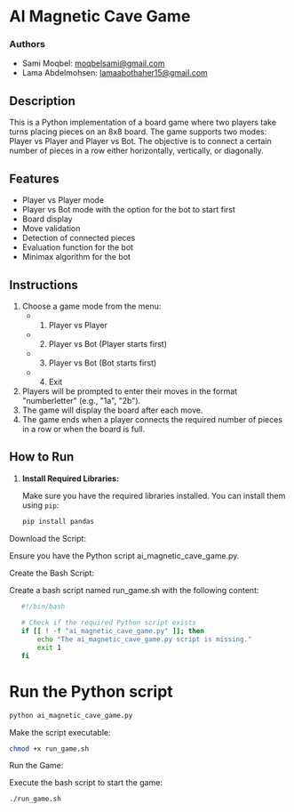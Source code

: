 # AI Magnetic Cave Game

### Authors
- Sami Moqbel: moqbelsami@gmail.com
- Lama Abdelmohsen: lamaabothaher15@gmail.com

## Description
This is a Python implementation of a board game where two players take turns placing pieces on an 8x8 board. The game supports two modes: Player vs Player and Player vs Bot. The objective is to connect a certain number of pieces in a row either horizontally, vertically, or diagonally.

## Features
- Player vs Player mode
- Player vs Bot mode with the option for the bot to start first
- Board display
- Move validation
- Detection of connected pieces
- Evaluation function for the bot
- Minimax algorithm for the bot

## Instructions
1. Choose a game mode from the menu:
    - 1) Player vs Player
    - 2) Player vs Bot (Player starts first)
    - 3) Player vs Bot (Bot starts first)
    - 4) Exit
2. Players will be prompted to enter their moves in the format "numberletter" (e.g., "1a", "2b").
3. The game will display the board after each move.
4. The game ends when a player connects the required number of pieces in a row or when the board is full.

## How to Run

1. **Install Required Libraries:**

   Make sure you have the required libraries installed. You can install them using `pip`:

   ```bash
   pip install pandas
   
Download the Script:

Ensure you have the Python script ai_magnetic_cave_game.py.

Create the Bash Script:

Create a bash script named run_game.sh with the following content:

 ```bash
    #!/bin/bash
    
    # Check if the required Python script exists
    if [[ ! -f "ai_magnetic_cave_game.py" ]]; then
        echo "The ai_magnetic_cave_game.py script is missing."
        exit 1
    fi
 ```

# Run the Python script
 ```bash
python ai_magnetic_cave_game.py
 ```

Make the script executable:

 ```bash
chmod +x run_game.sh
 ```

Run the Game:

Execute the bash script to start the game:

 ```bash
./run_game.sh
 ```
